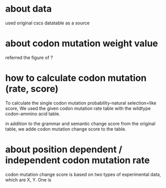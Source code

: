 # about data
used original cscs datatable as a source

# about codon mutation weight value
referred the figure of ?

# how to calculate codon mutation (rate, score)
To calculate the single codon mutation probability-natural selection=like score, We used the given codon mutation rate table with the wildtype codon-ammino acid table.

in addition to the grammar and semantic change score from the original table, we adde codon mutation change score to the table.

# about position dependent / independent codon mutation rate 
codon mutation change score is based on two types of experimental data, which are X, Y.
One is 